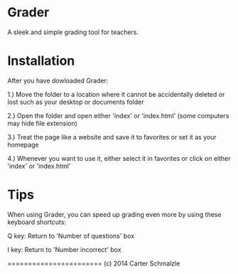 Grader
======
A sleek and simple grading tool for teachers.

Installation
============
After you have dowloaded Grader:

1.) Move the folder to a location where it cannot be accidentally deleted or lost such as your desktop or documents folder

2.) Open the folder and open either 'index' or 'index.html' (some computers may hide file extension)

3.) Treat the page like a website and save it to favorites or set it as your homepage

4.) Whenever you want to use it, either select it in favorites or click on either 'index' or 'index.html'

Tips
====

When using Grader, you can speed up grading even more by using these keyboard shortcuts:

Q key: Return to 'Number of questions' box

I key: Return to 'Number incorrect' box

=======================
(c) 2014 Carter Schmalzle
